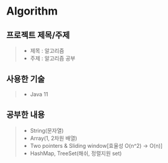 # Algorithm

## 프로젝트 제목/주제
> - 제목 : 알고리즘
> - 주제 : 알고리즘 공부

## 사용한 기술
> - Java 11

## 공부한 내용 
> - String(문자열)
> - Array(1, 2차원 배열)
> - Two pointers & Sliding window[효율성 O(n^2) -> O(n)]
> - HashMap, TreeSet(해쉬, 정렬지원 set)
